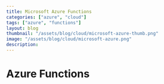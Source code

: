 ```yaml
---
title: Microsoft Azure Functions
categories: ["azure", "cloud"]
tags: ["azure", "functions"]
layout: blog
thumbnail: "/assets/blog/cloud/microsoft-azure-thumb.png"
image: "/assets/blog/cloud/microsoft-azure.png"
description: 
---
```


# Azure Functions

